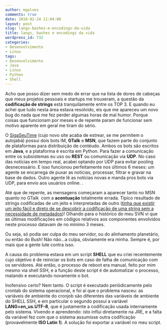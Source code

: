 ```yaml
---
author: mgalves
comments: true
date: 2010-02-24 11:04:08
layout: post
slug: langs-bashes-e-encodings-da-vida
title: langs, bashes e encodings da vida
wordpress_id: 732
categories:
- Desenvolvimento
- Linux
tags:
- Desenvolvimento
- Java
- Linux
- Python
- Shell
---
```


Acho que posso dizer sem medo de errar que na lista de dores de cabeças que meus projetos pessoais e startups me trouxeram, a questão da **codificação de strings** está tranquilamente entre os TOP 3. E quando eu achei que tudo nesta área estava resolvido, eis que me apareceu um novo bug do nada que me fez perder algumas horas de mal humor. Porque coisas que funcionam por meses e de repente param de funcionar sem motivo aparente em geral me tiram do sério.

O [SigaSeuTime](http://www.sigaseutime.com.br) (cujo novo site acaba de estrear, se me permitem o autojabá) possui dois bots IM, **GTalk** e **MSN**, que fazem parte do conjunto de plataformas para distribuição de contéudo. Ambos os bots são escritos em **Java**, e a plataforma é escrita em Python. Para fazer a comunicação entre os subsistemas eu uso ou **REST** ou comunicação via **UDP**. No caso das notícias em tempo real, acabei optando por UDP para evitar pooling desnecessário. E isso funcionou perfeitamente nos últimos 6 meses: um agente se encarrega de puxar as notícias, processar, filtrar e gravar na base de dados. Outro agente lê as notícias novas e manda pros bots via UDP, para envio aos usuários online. .

Até que de repente, as mensagens começaram a aparecer tanto no MSN quanto no GTalk  com a **acentuação** totalmente errada. Típico resultado de strings codificadas de um jeito e interpretadas de outro ([tinha que existir um jeito fácil e direto de se descobrir a codificação de uma string sem a necessidade de metadados](http://log4dev.com/2009/05/18/identificacao-de-charsets/))! Olhando para o histórico do meu SVN vi que as últimas modificações em códigos relativos aos componentes envolvidos neste processo datavam de no mínimo 3 meses.

Ou seja, só podia ser culpa do meu servidor, ou do alinhamento planetário, ou então do Bush! Não não...a culpa, obviamente era minha. Sempre é, por mais que a gente lute contra isso.

A causa do problema estava em um script **SHELL** que eu criei recentemente cujo objetivo é de reiniciar os bots em caso de falha de comunicação com os servidores. Até então, o processo de reboot era manual, feito por mim mesmo via shell SSH, e a função deste script é de automatizar o processo, matando e executando novamente o bot.

Inofensivo certo? Nem tanto. O script é executado periódicamente pelo crontab do sistema operacional, e foi aí que o problema nasceu: as variáveis de ambiente do cronjob são diferentes das variáveis de ambiente do SHELL SSH, e em particular o segundo possui a variável **LANG=en_us.UTF-8**, que é justamente a codificação usada internamente pelo sistema. Vivendo e aprendendo: isto influi diretamente na JRE, e a falta da variável fez com que o sistema assumisse outra codificação (provavelmente **ISO Latin 1**). A solução foi exportar a variável no meu script.
